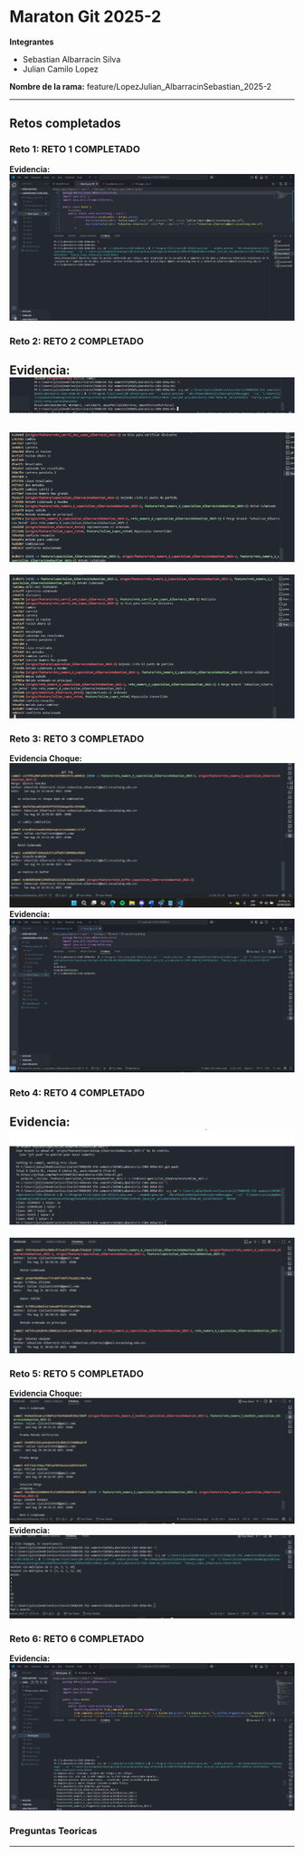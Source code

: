 # Maraton Git 2025-2

**Integrantes**
- Sebastian Albarracin Silva
- Julian Camilo Lopez

**Nombre de la rama:** feature/LopezJulian_AlbarracinSebastian_2025-2 

---

## Retos completados


### Reto 1: RETO 1 COMPLETADO
**Evidencia:** 
![alt text](image.png)


### Reto 2: RETO 2 COMPLETADO
**Evidencia:** 
![alt text](image-8.png)
---
![alt text](image-9.png)
---
![alt text](image-11.png)
### Reto 3: RETO 3 COMPLETADO 
**Evidencia Choque:** 
![alt text](image-2.png)
**Evidencia:** 
![alt text](image-1.png)

### Reto 4: RETO 4 COMPLETADO
**Evidencia:** 
![alt text](image-6.png)
---
![alt text](image-7.png)

### Reto 5: RETO 5 COMPLETADO 
**Evidencia Choque:**
![alt text](image-5.png)
**Evidencia:** 
![alt text](image-4.png)



### Reto 6: RETO 6 COMPLETADO 

**Evidencia:** 
![alt text](image-3.png)


### Preguntas Teoricas

---

